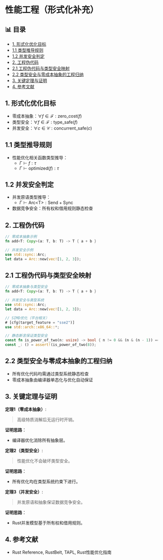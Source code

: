 ﻿# 性能工程（形式化补充）


## 📊 目录

- [1. 形式化优化目标](#1-形式化优化目标)
- [1.1 类型推导规则](#11-类型推导规则)
- [1.2 并发安全判定](#12-并发安全判定)
- [2. 工程伪代码](#2-工程伪代码)
- [2.1 工程伪代码与类型安全映射](#21-工程伪代码与类型安全映射)
- [2.2 类型安全与零成本抽象的工程归纳](#22-类型安全与零成本抽象的工程归纳)
- [3. 关键定理与证明](#3-关键定理与证明)
- [4. 参考文献](#4-参考文献)


## 1. 形式化优化目标

- 零成本抽象：$\forall f \in \mathcal{F}: \text{zero\_cost}(f)$
- 类型安全：$\forall f \in \mathcal{F}: \text{type\_safe}(f)$
- 并发安全：$\forall c \in \mathcal{C}: \text{concurrent\_safe}(c)$

## 1.1 类型推导规则

- 性能优化相关函数类型推导：
  - $\Gamma \vdash f: \tau$
  - $\Gamma \vdash \text{optimized}(f): \tau$

## 1.2 并发安全判定

- 并发原语类型推导：
  - $\Gamma \vdash \text{Arc<T>}: \text{Send} + \text{Sync}$
- 数据竞争安全：所有权和借用规则静态检查

## 2. 工程伪代码

```rust
// 零成本抽象示例
fn add<T: Copy>(a: T, b: T) -> T { a + b }

// 并发安全示例
use std::sync::Arc;
let data = Arc::new(vec![1, 2, 3]);
```

## 2.1 工程伪代码与类型安全映射

```rust
// 零成本抽象与类型安全
fn add<T: Copy>(a: T, b: T) -> T { a + b }

// 并发安全与类型系统
use std::sync::Arc;
let data = Arc::new(vec![1, 2, 3]);

// SIMD优化（平台相关）
# [cfg(target_feature = "sse2")]
use std::arch::x86_64::*;

// 静态断言保证类型安全
const fn is_power_of_two(n: usize) -> bool { n != 0 && (n & (n - 1)) == 0 }
const _: () = assert!(is_power_of_two(8));
```

## 2.2 类型安全与零成本抽象的工程归纳

- 所有优化代码均需通过类型系统静态检查
- 零成本抽象由编译器单态化与优化自动保证

## 3. 关键定理与证明

**定理1（零成本抽象）**:
> 高级特质消解后无运行时开销。

**证明思路**：

- 编译器优化消除所有抽象层。

**定理2（类型安全）**:
> 性能优化不会破坏类型安全。

**证明思路**：

- 所有优化均在类型系统约束下进行。

**定理3（并发安全）**:
> 并发原语和抽象保证数据竞争安全。

**证明思路**：

- Rust并发模型基于所有权和借用规则。

## 4. 参考文献

- Rust Reference, RustBelt, TAPL, Rust性能优化指南
